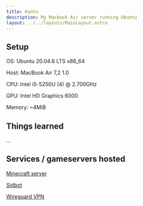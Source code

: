```yaml
---
title: Kanto
description: My Macbook Air server running Ubuntu
layout: ../../layouts/MainLayout.astro
---
```


## Setup
OS: Ubuntu 20.04.6 LTS x86_64

Host: MacBook Air 7,2 1.0

CPU: Intel i5-5250U (4) @ 2.700GHz

GPU: Intel HD Graphics 6000

Memory: ~4MiB

## Things learned
...

## Services / gameservers hosted
[Minecraft server](https://wiki.kjelsrud.dev/services/minecraft_server)

[Sidbot](https://wiki.kjelsrud.dev/services/sidbot)

[Wireguard VPN](https://wiki.kjelsrud.dev/instructions/wireguard)